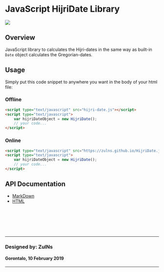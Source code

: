 # JavaScript HijriDate Library

![](https://zenodo.org/badge/170972968.svg)

## Overview
JavaScript library to calculates the Hijri-dates in the same way as built-in `Date` object calculates the Gregorian-dates.

## Usage
Simply put this code snippet to anywhere you want in the body of your html file:

### Offline
```html
<script type="text/javascript" src="hijri-date.js"></script>
<script type="text/javascript">
    var hijriDateObject = new HijriDate();
    // your code...
</script>
```

### Online
```html
<script type="text/javascript" src="https://zulns.github.io/HijriDate.js/hijri-date.js"></script>
<script type="text/javascript">
    var hijriDateObject = new HijriDate();
    // your code...
</script>
```

## API Documentation
- [MarkDown](hijri-date-api-doc.md)
- [HTML](https://zulns.github.io/HijriDate.js/hijri-date-api-doc.html)

&nbsp;

&nbsp;

&nbsp;

---
### Designed by: ZulNs
#### Gorontalo, 10 February 2019
---

